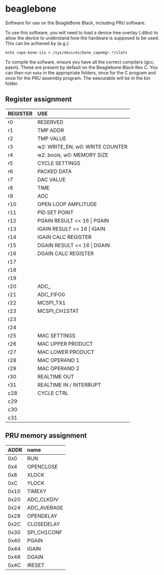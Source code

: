 # beaglebone
Software for use on the BeagleBone Black, including PRU software.

To use this software, you will need to load a device tree overlay (.dtbo) to allow the device to understand how the hardware is supposed to be used. This can be achieved by (e.g.):

`echo cape-bone-iio > /sys/devices/bone_capemgr.*/slots`

To compile the sofware, ensure you have all the correct compilers (gcc, pasm). These are present by default on the Beaglebone Black Rev C. You can then run `make` in the appropriate folders, once for the C program and once for the PRU assembly program. The executable will be in the bin folder.
        
## Register assignment
| REGISTER      |                   USE                 |
| :------------ | :------------------------------------ |
| r0            | RESERVED                              |
| r1            | TMP ADDR                              |
| r2            | TMP VALUE                             |
| r3            | w2: WRITE_EN, w0: WRITE COUNTER       |
| r4            | w2: bools, w0: MEMORY SIZE            |
| r5            | CYCLE SETTINGS                        |
| r6            | PACKED DATA                           |
| r7            | DAC VALUE                             |
| r8            | TIME                                  |
| r9            | ADC                                   |
| r10           | OPEN LOOP AMPLITUDE                   |
| r11           | PID SET POINT                         |
| r12           | PGAIN RESULT << 16 \| PGAIN           |
| r13           | IGAIN RESULT << 16 \| IGAIN           |
| r14           | IGAIN CALC REGISTER                   |
| r15           | DGAIN RESULT << 16 \| DGAIN           |
| r16           | DGAIN CALC REGISTER                   |
| r17           |                                       |
| r18           |                                       |
| r19           |                                       |
| r20           | ADC_                                  |
| r21           | ADC_FIFO0                             |
| r22           | MCSPI_TX1                             |
| r23           | MCSPI_CH1STAT                         |
| r23           |                                       |
| r24           |                                       |
| r25           | MAC SETTINGS                          |
| r26           | MAC UPPER PRODUCT                     |
| r27           | MAC LOWER PRODUCT                     |
| r28           | MAC OPERAND 1                         |
| r29           | MAC OPERAND 2                         |
| r30           | REALTIME OUT                          |
| r31           | REALTIME IN / INTERRUPT               |
| c28           | CYCLE CTRL                            |
| c29           |                                       |
| c30           |                                       |
| c31           |                                       |

## PRU memory assignment
| ADDR		| name		|
| :------------ | :------------ |
| 0x0		| RUN		|
| 0x4		| OPENCLOSE	|
| 0x8		| XLOCK		|
| 0xC		| YLOCK		|
| 0x10		| TIMEXY	|
| 0x20		| ADC_CLKDIV	|
| 0x24		| ADC_AVERAGE	|
| 0x28		| OPENDELAY	|
| 0x2C		| CLOSEDELAY	|
| 0x30		| SPI_CH1CONF	|
| 0x40		| PGAIN		|
| 0x44		| IGAIN		|
| 0x48		| DGAIN		|
| 0x4C		| IRESET	|
